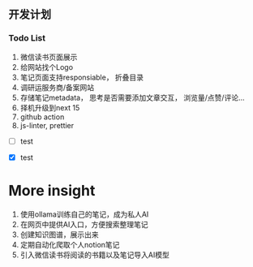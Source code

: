 ## 开发计划

### Todo List
1. 微信读书页面展示
2. 给网站找个Logo
3. 笔记页面支持responsiable， 折叠目录
3. 调研运服务商/备案网站
4. 存储笔记metadata， 思考是否需要添加文章交互， 浏览量/点赞/评论...
5. 择机升级到next 15
6. github action
7. js-linter, prettier






 - [ ] test
 - [x] test  




# More insight
1. 使用ollama训练自己的笔记，成为私人AI
2. 在网页中提供AI入口，方便搜索整理笔记
3. 创建知识图谱，展示出来
4. 定期自动化爬取个人notion笔记
5. 引入微信读书将阅读的书籍以及笔记导入AI模型
